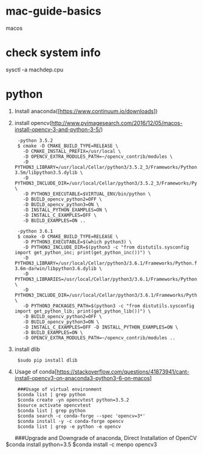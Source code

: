 # mac-guide-basics
macos
# check system info
  sysctl -a machdep.cpu
# python
1. Install anaconda([https://www.continuum.io/downloads])

2. install opencv(http://www.pyimagesearch.com/2016/12/05/macos-install-opencv-3-and-python-3-5/)

        -python 3.5.2
        $ cmake -D CMAKE_BUILD_TYPE=RELEASE \
          -D CMAKE_INSTALL_PREFIX=/usr/local \
          -D OPENCV_EXTRA_MODULES_PATH=~/opencv_contrib/modules \
          -D PYTHON3_LIBRARY=/usr/local/Cellar/python3/3.5.2_3/Frameworks/Python.framework/Versions/3.5/lib/python3.5/config-3.5m/libpython3.5.dylib \
          -D PYTHON3_INCLUDE_DIR=/usr/local/Cellar/python3/3.5.2_3/Frameworks/Python.framework/Versions/3.5/include/python3.5m/ \
          -D PYTHON3_EXECUTABLE=$VIRTUAL_ENV/bin/python \
          -D BUILD_opencv_python2=OFF \
          -D BUILD_opencv_python3=ON \
          -D INSTALL_PYTHON_EXAMPLES=ON \
          -D INSTALL_C_EXAMPLES=OFF \
          -D BUILD_EXAMPLES=ON ..
        
        -python 3.6.1
        $ cmake -D CMAKE_BUILD_TYPE=RELEASE \
          -D PYTHON3_EXECUTABLE=$(which python3) \
          -D PYTHON3_INCLUDE_DIR=$(python3 -c "from distutils.sysconfig import get_python_inc; print(get_python_inc())") \
          -D PYTHON3_LIBRARY=/usr/local/Cellar/python3/3.6.1/Frameworks/Python.framework/Versions/3.6/lib/python3.6/config-3.6m-darwin/libpython3.6.dylib \
          -D PYTHON3_LIBRARIES=/usr/local/Cellar/python3/3.6.1/Frameworks/Python.framework/Versions/3.6/bin \
          -D PYTHON3_INCLUDE_DIR=/usr/local/Cellar/python3/3.6.1/Frameworks/Python.framework/Versions/3.6/Headers \
          -D PYTHON3_PACKAGES_PATH=$(python3 -c "from distutils.sysconfig import get_python_lib; print(get_python_lib())") \
          -D BUILD_opencv_python2=OFF \
          -D BUILD_opencv_python3=ON \
          -D INSTALL_C_EXAMPLES=OFF -D INSTALL_PYTHON_EXAMPLES=ON \
          -D BUILD_EXAMPLES=ON \
          -D OPENCV_EXTRA_MODULES_PATH=~/opencv_contrib/modules ..
          
3. install dlib

        $sudo pip install dlib
        
4. Usage of conda[https://stackoverflow.com/questions/41873941/cant-install-opencv3-on-anaconda3-python3-6-on-macos]

        ###Usage of virtual environment    
        $conda list | grep python
        $conda create -yn opencvtest python=3.5.2
        $source activate opencvtest
        $conda list | grep python
        $conda search -c conda-forge --spec 'opencv=3*'
        $conda install -y -c conda-forge opencv
        $conda list | grep -e python -e opencv
        
        ###Upgrade and Downgrade of anaconda, Direct Installation of OpenCV
        $conda install python=3.5
        $conda install -c menpo opencv3
